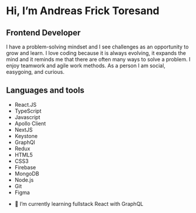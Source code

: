 # Hi, I’m Andreas Frick Toresand
## Frontend Developer
I have a problem-solving mindset and I see challenges as an opportunity to grow and learn. I love coding because it is always evolving, it expands the mind and it reminds me that there are often many ways to solve a problem. I enjoy teamwork and agile work methods. As a person I am social, easygoing, and curious. 

## Languages and tools
* React.JS
* TypeScript
* Javascript
* Apollo Client
* NextJS
* Keystone
* GraphQl
* Redux
* HTML5
* CSS3
* Firebase
* MongoDB
* Node.js 
* Git
* Figma

- 🌱 I’m currently learning fullstack React with GraphQL


<!---
AddeFreak/AddeFreak is a ✨ special ✨ repository because its `README.md` (this file) appears on your GitHub profile.
You can click the Preview link to take a look at your changes.
--->
